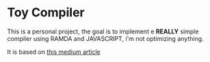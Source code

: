 # Toy Compiler

This is a personal project, the goal is to implement e **REALLY** simple
compiler using RAMDA and JAVASCRIPT, i'm not optimizing anything.

It is based on [this medium article](https://medium.com/@kosamari/how-to-be-a-compiler-make-a-compiler-with-javascript-4a8a13d473b4)
